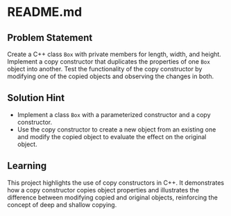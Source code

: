 
# README.md

## Problem Statement  
Create a C++ class `Box` with private members for length, width, and height. Implement a copy constructor that duplicates the properties of one `Box` object into another. Test the functionality of the copy constructor by modifying one of the copied objects and observing the changes in both.

## Solution Hint  
- Implement a class `Box` with a parameterized constructor and a copy constructor.
- Use the copy constructor to create a new object from an existing one and modify the copied object to evaluate the effect on the original object.

## Learning  
This project highlights the use of copy constructors in C++. It demonstrates how a copy constructor copies object properties and illustrates the difference between modifying copied and original objects, reinforcing the concept of deep and shallow copying.
